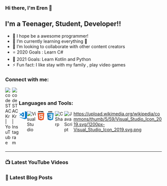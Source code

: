 ### Hi there, I'm Eren  👋


## I'm a Teenager, Student, Developer!!

- 🔭 I hope be a awesome programmer!
- 🌱 I’m currently learning everything 🤣
- 👯 I’m looking to collaborate with other content creators
- ⭐ 2020 Goals : Learn C#
- 🥅 2021 Goals: Learn Kotlin and Python
- ⚡ Fun fact: I like stay with my family , play video games


### Connect with me:

[<img align="left" alt="codeSTACKr | YouTube" width="22px" src="https://cdn.jsdelivr.net/npm/simple-icons@v3/icons/youtube.svg" />][youtube]
[<img align="left" alt="codeSTACKr | Instagram" width="22px" src="https://cdn.jsdelivr.net/npm/simple-icons@v3/icons/instagram.svg" />][instagram]

<br />

### Languages and Tools:

[<img align="left" alt="Visual Studio Code" width="26px" src="https://raw.githubusercontent.com/github/explore/80688e429a7d4ef2fca1e82350fe8e3517d3494d/topics/visual-studio-code/visual-studio-code.png" />][webdevplaylist]
[<img align="left" alt="Visual Studio" width="30px" src="https://upload.wikimedia.org/wikipedia/commons/thumb/5/59/Visual_Studio_Icon_2019.svg/1200px-Visual_Studio_Icon_2019.svg.png" />][cssplaylist]
[<img align="left" alt="HTML5" width="30px" src="https://raw.githubusercontent.com/github/explore/80688e429a7d4ef2fca1e82350fe8e3517d3494d/topics/html/html.png" />][webdevplaylist]
[<img align="left" alt="CSS3" width="30px" src="https://raw.githubusercontent.com/github/explore/80688e429a7d4ef2fca1e82350fe8e3517d3494d/topics/css/css.png" />][cssplaylist]
[<img align="left" alt="C Sharp" width="30px" src="https://berkarat.com/wp-content/uploads/2018/10/c-logo-696x748.png" />][cssplaylist]
[<img align="left" alt="JavaScript" width="30px" src="https://www.sistemkod.com/images/blog/javascriptlogo.png" />][cssplaylist]


https://upload.wikimedia.org/wikipedia/commons/thumb/5/59/Visual_Studio_Icon_2019.svg/1200px-Visual_Studio_Icon_2019.svg.png

<br />
<br />

---

### 📺 Latest YouTube Videos


### 📕 Latest Blog Posts



  

</details>






[youtube]: https://www.youtube.com/channel/UCLkimDVnOGff-yNHBsWjQgg?view_as=subscriber

[instagram]: https://www.instagram.com/eren.glr_bg/



[webdevplaylist]: j

[jsplaylist]: https://www.google.com/url?sa=i&url=https%3A%2F%2Ftr.bitdegree.org%2Ftutorial%2Fjavascript-egitimi%2F&psig=AOvVaw2nmZ2xjGZiEvJwfVH-vHwm&ust=1605837358068000&source=images&cd=vfe&ved=0CAIQjRxqFwoTCNiCg7_Aje0CFQAAAAAdAAAAABAD

[cssplaylist]: https://www.google.com/url?sa=i&url=https%3A%2F%2Fata.com.tr%2Fblog-detay%2Fcss3-nedir-190&psig=AOvVaw16-vAl1iSUpbgIMTTkmJVg&ust=1605837392282000&source=images&cd=vfe&ved=0CAIQjRxqFwoTCOjxy83Aje0CFQAAAAAdAAAAABAJ

[reactplaylist]: https://www.google.com/url?sa=i&url=https%3A%2F%2Fmedium.com%2F%40peacecwz%2Freactjs-app-i-azure-web-app-e-deploy-etmek-ac913185bb5c&psig=AOvVaw3Fn3cBcgt9jwyZvXr2C5rA&ust=1605837404967000&source=images&cd=vfe&ved=0CAIQjRxqFwoTCIjwwdTAje0CFQAAAAAdAAAAABAD

